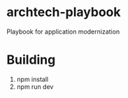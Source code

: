 # archtech-playbook
Playbook for application modernization


# Building
1. npm install
1. npm run dev
